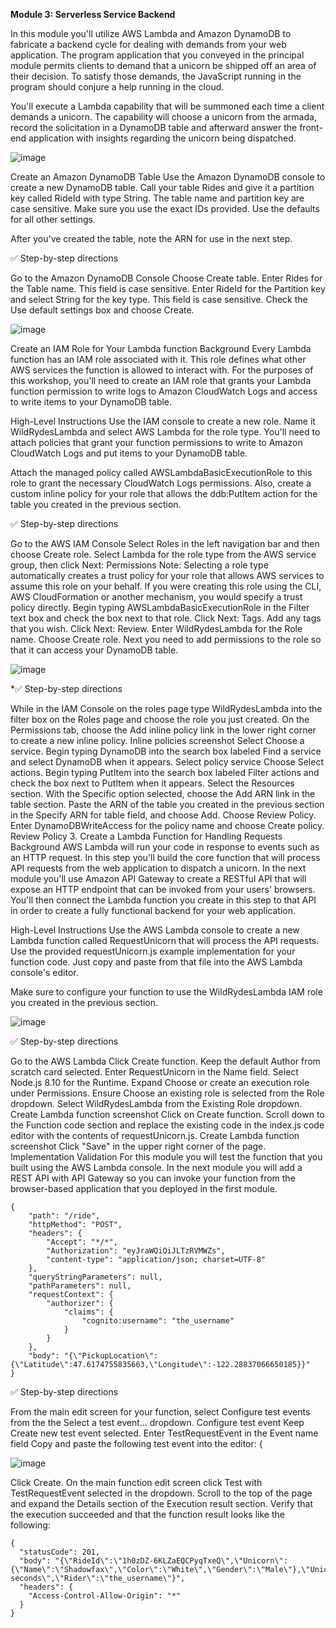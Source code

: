**Module 3: Serverless Service Backend**

In this module you'll utilize AWS Lambda and Amazon DynamoDB to fabricate a backend cycle for dealing with demands from your web application. The program application that you conveyed in the principal module permits clients to demand that a unicorn be shipped off an area of their decision. To satisfy those demands, the JavaScript running in the program should conjure a help running in the cloud.

You'll execute a Lambda capability that will be summoned each time a client demands a unicorn. The capability will choose a unicorn from the armada, record the solicitation in a DynamoDB table and afterward answer the front-end application with insights regarding the unicorn being dispatched.

![image](https://github.com/user-attachments/assets/88874c65-1797-4c4a-9b26-a0bb541686c5)

Create an Amazon DynamoDB Table Use the Amazon DynamoDB console to create a new DynamoDB table. Call your table Rides and give it a partition key called RideId with type String. The table name and partition key are case sensitive. Make sure you use the exact IDs provided. Use the defaults for all other settings.

After you've created the table, note the ARN for use in the next step.

✅ Step-by-step directions

Go to the Amazon DynamoDB Console Choose Create table. Enter Rides for the Table name. This field is case sensitive. Enter RideId for the Partition key and select String for the key type. This field is case sensitive. Check the Use default settings box and choose Create.

![image](https://github.com/user-attachments/assets/c966bddc-6bdf-4b9a-b410-c656a3bbf13c)

Create an IAM Role for Your Lambda function Background Every Lambda function has an IAM role associated with it. This role defines what other AWS services the function is allowed to interact with. For the purposes of this workshop, you'll need to create an IAM role that grants your Lambda function permission to write logs to Amazon CloudWatch Logs and access to write items to your DynamoDB table.

High-Level Instructions Use the IAM console to create a new role. Name it WildRydesLambda and select AWS Lambda for the role type. You'll need to attach policies that grant your function permissions to write to Amazon CloudWatch Logs and put items to your DynamoDB table.

Attach the managed policy called AWSLambdaBasicExecutionRole to this role to grant the necessary CloudWatch Logs permissions. Also, create a custom inline policy for your role that allows the ddb:PutItem action for the table you created in the previous section.

✅ Step-by-step directions

Go to the AWS IAM Console Select Roles in the left navigation bar and then choose Create role. Select Lambda for the role type from the AWS service group, then click Next: Permissions Note: Selecting a role type automatically creates a trust policy for your role that allows AWS services to assume this role on your behalf. If you were creating this role using the CLI, AWS CloudFormation or another mechanism, you would specify a trust policy directly. Begin typing AWSLambdaBasicExecutionRole in the Filter text box and check the box next to that role. Click Next: Tags. Add any tags that you wish. Click Next: Review. Enter WildRydesLambda for the Role name. Choose Create role. Next you need to add permissions to the role so that it can access your DynamoDB table.

![image](https://github.com/user-attachments/assets/9e17a627-afab-4c75-a0a8-c028fb031d38)

*✅ Step-by-step directions

While in the IAM Console on the roles page type WildRydesLambda into the filter box on the Roles page and choose the role you just created. On the Permissions tab, choose the Add inline policy link in the lower right corner to create a new inline policy. Inline policies screenshot Select Choose a service. Begin typing DynamoDB into the search box labeled Find a service and select DynamoDB when it appears. Select policy service Choose Select actions. Begin typing PutItem into the search box labeled Filter actions and check the box next to PutItem when it appears. Select the Resources section. With the Specific option selected, choose the Add ARN link in the table section. Paste the ARN of the table you created in the previous section in the Specify ARN for table field, and choose Add. Choose Review Policy. Enter DynamoDBWriteAccess for the policy name and choose Create policy. Review Policy 3. Create a Lambda Function for Handling Requests Background AWS Lambda will run your code in response to events such as an HTTP request. In this step you'll build the core function that will process API requests from the web application to dispatch a unicorn. In the next module you'll use Amazon API Gateway to create a RESTful API that will expose an HTTP endpoint that can be invoked from your users' browsers. You'll then connect the Lambda function you create in this step to that API in order to create a fully functional backend for your web application.

High-Level Instructions Use the AWS Lambda console to create a new Lambda function called RequestUnicorn that will process the API requests. Use the provided requestUnicorn.js example implementation for your function code. Just copy and paste from that file into the AWS Lambda console's editor.

Make sure to configure your function to use the WildRydesLambda IAM role you created in the previous section.

![image](https://github.com/user-attachments/assets/323ffc5a-693c-4f72-87bc-598180ed7cf6)

✅ Step-by-step directions

Go to the AWS Lambda Click Create function. Keep the default Author from scratch card selected. Enter RequestUnicorn in the Name field. Select Node.js 8.10 for the Runtime. Expand Choose or create an execution role under Permissions. Ensure Choose an existing role is selected from the Role dropdown. Select WildRydesLambda from the Existing Role dropdown. Create Lambda function screenshot Click on Create function. Scroll down to the Function code section and replace the existing code in the index.js code editor with the contents of requestUnicorn.js. Create Lambda function screenshot Click "Save" in the upper right corner of the page. Implementation Validation For this module you will test the function that you built using the AWS Lambda console. In the next module you will add a REST API with API Gateway so you can invoke your function from the browser-based application that you deployed in the first module.

```
{
    "path": "/ride",
    "httpMethod": "POST",
    "headers": {
        "Accept": "*/*",
        "Authorization": "eyJraWQiOiJLTzRVMWZs",
        "content-type": "application/json; charset=UTF-8"
    },
    "queryStringParameters": null,
    "pathParameters": null,
    "requestContext": {
        "authorizer": {
            "claims": {
                "cognito:username": "the_username"
            }
        }
    },
    "body": "{\"PickupLocation\":{\"Latitude\":47.6174755835663,\"Longitude\":-122.28837066650185}}"
}
```

✅ Step-by-step directions

From the main edit screen for your function, select Configure test events from the the Select a test event... dropdown. Configure test event Keep Create new test event selected. Enter TestRequestEvent in the Event name field Copy and paste the following test event into the editor: {

![image](https://github.com/user-attachments/assets/e2ed6282-dcb2-4394-af74-9d2823542adf)

Click Create. On the main function edit screen click Test with TestRequestEvent selected in the dropdown. Scroll to the top of the page and expand the Details section of the Execution result section. Verify that the execution succeeded and that the function result looks like the following:

```
{
  "statusCode": 201,
  "body": "{\"RideId\":\"1h0zDZ-6KLZaEQCPyqTxeQ\",\"Unicorn\":{\"Name\":\"Shadowfax\",\"Color\":\"White\",\"Gender\":\"Male\"},\"UnicornName\":\"Shadowfax\",\"Eta\":\"30 seconds\",\"Rider\":\"the_username\"}",
  "headers": {
    "Access-Control-Allow-Origin": "*"
  }
}
```





